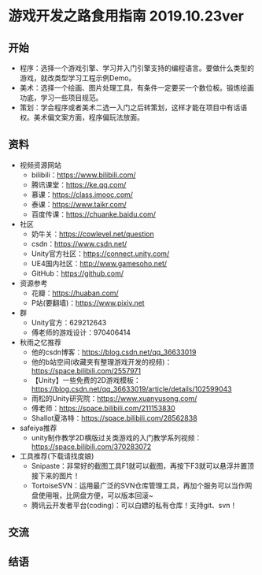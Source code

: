 # 游戏开发之路食用指南 2019.10.23ver
## 开始
- 程序：选择一个游戏引擎、学习并入门引擎支持的编程语言。要做什么类型的游戏，就改类型学习工程示例Demo。
- 美术：选择一个绘画、图片处理工具，有条件一定要买一个数位板。锻炼绘画功底，学习一些项目规范。
- 策划：学会程序或者美术二选一入门之后转策划，这样才能在项目中有话语权。美术偏文案方面，程序偏玩法放面。
## 资料
- 视频资源网站
  - bilibili：https://www.bilibili.com/
  - 腾讯课堂：https://ke.qq.com/
  - 慕课：https://class.imooc.com/
  - 泰课：https://www.taikr.com/
  - 百度传课：https://chuanke.baidu.com/
- 社区
  - 奶牛关：https://cowlevel.net/question
  - csdn：https://www.csdn.net/
  - Unity官方社区：https://connect.unity.com/
  - UE4国内社区：http://www.gamesoho.net/
  - GitHub：https://github.com/
- 资源参考
  - 花瓣：https://huaban.com/
  - P站(要翻墙)：https://www.pixiv.net
- 群
  - Unity官方：629212643
  - 傅老师的游戏设计：970406414
- 秋雨之忆推荐
  - 他的csdn博客：https://blog.csdn.net/qq_36633019
  - 他的b站空间(收藏夹有整理游戏开发的视频)：https://space.bilibili.com/2557971
  - 【Unity】一些免费的2D游戏模板：https://blog.csdn.net/qq_36633019/article/details/102599043
  - 雨松的Unity研究院：https://www.xuanyusong.com/
  - 傅老师：https://space.bilibili.com/211153830
  - Shallot夏洛特：https://space.bilibili.com/28562838
- safeiya推荐
  - unity制作教学2D横版过关类游戏的入门教学系列视频：https://space.bilibili.com/370283072  
- 工具推荐(下载请找度娘)
  - Snipaste：非常好的截图工具F1就可以截图，再按下F3就可以悬浮并置顶接下来的图片！
  - TortoiseSVN：运用最广泛的SVN仓库管理工具，再加个服务可以当作网盘使用哦，比网盘方便，可以版本回滚~
  - 腾讯云开发者平台(coding)：可以白嫖的私有仓库！支持git、svn！
## 交流

## 结语
